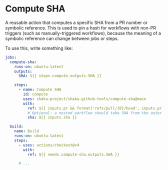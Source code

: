 # Compute SHA

A reusable action that computes a specific SHA from a PR number or symbolic
reference.  This is used to pin a hash for workflows with non-PR triggers
(such as manually-triggered workflows), because the meaning of a symbolic
reference can change between jobs or steps.

To use this, write something like:

```yaml
jobs:
  compute-sha:
    runs-on: ubuntu-latest
    outputs:
      SHA: ${{ steps.compute.outputs.SHA }}

    steps:
      - name: Compute SHA
        id: compute
        uses: shaka-project/shaka-github-tools/compute-sha@main
        with:
          ref: ${{ inputs.pr && format('refs/pull/{0}/head', inputs.pr) || 'refs/heads/main' }}
          # Optional: a nested workflow should take SHA from the outer workflow.
          sha: ${{ inputs.sha }}

  build:
    name: Build
    runs-on: ubuntu-latest
    steps:
      - uses: actions/checkout@v4
        with:
          ref: ${{ needs.compute-sha.outputs.SHA }}

      # ...
```
